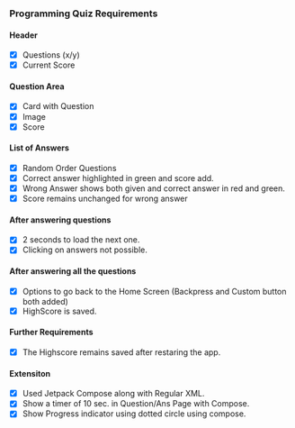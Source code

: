 ### Programming Quiz Requirements
#### Header
- [x] Questions (x/y)
- [x] Current Score

#### Question Area
- [x] Card with Question
- [x] Image
- [x] Score

#### List of Answers
- [x] Random Order Questions
- [x] Correct answer highlighted in green and score add.
- [x] Wrong Answer shows both given and correct answer in red and green.
- [x] Score remains unchanged for wrong answer

#### After answering questions
- [x] 2 seconds to load the next one.
- [x] Clicking on answers not possible.

#### After answering all the questions
- [x] Options to go back to the Home Screen (Backpress and Custom button both added)
- [x] HighScore is saved.

#### Further Requirements
- [x] The Highscore remains saved after restaring the app.

#### Extensiton
- [x] Used Jetpack Compose along with Regular XML.
- [x] Show a timer of 10 sec. in Question/Ans Page with Compose.
- [x] Show Progress indicator using dotted circle using compose.